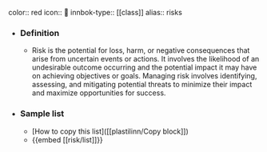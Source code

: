 color:: red
icon:: 🚨
innbok-type:: [[class]]
alias:: risks

- ### Definition 
  - Risk is the potential for loss, harm, or negative consequences that arise from uncertain events or actions. It involves the likelihood of an undesirable outcome occurring and the potential impact it may have on achieving objectives or goals. Managing risk involves identifying, assessing, and mitigating potential threats to minimize their impact and maximize opportunities for success.
- ### Sample list
  - [How to copy this list]([[plastilinn/Copy block]])
  - {{embed [[risk/list]]}}



